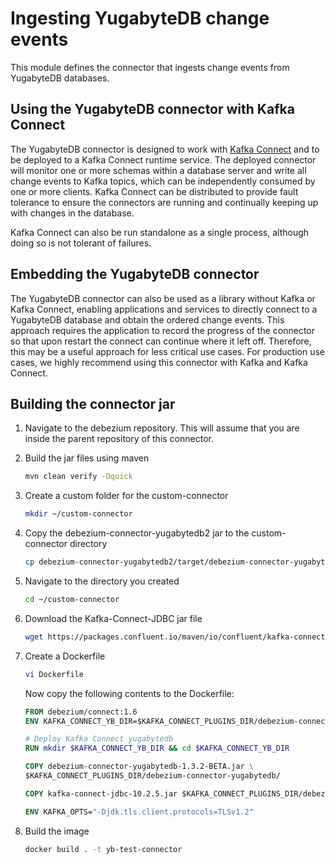 # Ingesting YugabyteDB change events

This module defines the connector that ingests change events from YugabyteDB databases.

## Using the YugabyteDB connector with Kafka Connect

The YugabyteDB connector is designed to work with [Kafka Connect](http://kafka.apache.org/documentation.html#connect) and to be deployed to a Kafka Connect runtime service. The deployed connector will monitor one or more schemas within a database server and write all change events to Kafka topics, which can be independently consumed by one or more clients. Kafka Connect can be distributed to provide fault tolerance to ensure the connectors are running and continually keeping up with changes in the database.

Kafka Connect can also be run standalone as a single process, although doing so is not tolerant of failures.

## Embedding the YugabyteDB connector

The YugabyteDB connector can also be used as a library without Kafka or Kafka Connect, enabling applications and services to directly connect to a YugabyteDB database and obtain the ordered change events. This approach requires the application to record the progress of the connector so that upon restart the connect can continue where it left off. Therefore, this may be a useful approach for less critical use cases. For production use cases, we highly recommend using this connector with Kafka and Kafka Connect.

## Building the connector jar

  1. Navigate to the debezium repository. This will assume that you are inside the parent repository of this connector.
  2. Build the jar files using maven
      
      ```sh
      mvn clean verify -Dquick
      ```

  3. Create a custom folder for the custom-connector
      
      ```sh
      mkdir ~/custom-connector
      ```

  4. Copy the debezium-connector-yugabytedb2 jar to the custom-connector directory
      
      ```sh
      cp debezium-connector-yugabytedb2/target/debezium-connector-yugabytedb-1.3.2-BETA.jar ~/custom-connector/
      ```

  5. Navigate to the directory you created
      
      ```sh
      cd ~/custom-connector
      ```

  6. Download the Kafka-Connect-JDBC jar file
      
      ```sh
      wget https://packages.confluent.io/maven/io/confluent/kafka-connect-jdbc/10.2.5/kafka-connect-jdbc-10.2.5.jar
      ```

  7. Create a Dockerfile 
      
      ```sh
      vi Dockerfile
      ```
      
      Now copy the following contents to the Dockerfile:
      
      ```Dockerfile
      FROM debezium/connect:1.6
      ENV KAFKA_CONNECT_YB_DIR=$KAFKA_CONNECT_PLUGINS_DIR/debezium-connector-yugabytedb

      # Deploy Kafka Connect yugabytedb
      RUN mkdir $KAFKA_CONNECT_YB_DIR && cd $KAFKA_CONNECT_YB_DIR

      COPY debezium-connector-yugabytedb-1.3.2-BETA.jar \
      $KAFKA_CONNECT_PLUGINS_DIR/debezium-connector-yugabytedb/

      COPY kafka-connect-jdbc-10.2.5.jar $KAFKA_CONNECT_PLUGINS_DIR/debezium-connector-yugabytedb
      
      ENV KAFKA_OPTS="-Djdk.tls.client.protocols=TLSv1.2"
      ```

  8. Build the image
      ```sh
      docker build . -t yb-test-connector
      ```
